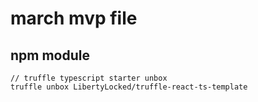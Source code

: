 # march mvp file

## npm module

```
// truffle typescript starter unbox
truffle unbox LibertyLocked/truffle-react-ts-template
```
